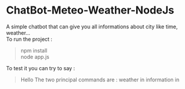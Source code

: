 # ChatBot-Meteo-Weather-NodeJs
A simple chatbot that can give you all informations about city like time, weather...  
To run the project :  
>npm install  
>node app.js  
  
To test it you can try to say : 
>Hello
The two principal commands are : 
>weather in <city>
>information in <city>
